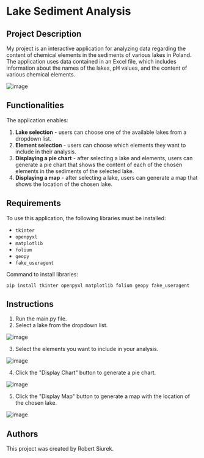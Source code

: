 # Lake Sediment Analysis

## Project Description

My project is an interactive application for analyzing data regarding the content of chemical elements in the sediments of various lakes in Poland. The application uses data contained in an Excel file, which includes information about the names of the lakes, pH values, and the content of various chemical elements.

![image](https://github.com/roberts911/LakeSedimentAnalysis/assets/85109223/6d37d5fd-4d98-4901-8061-78c4e40bb1f2)


## Functionalities

The application enables:

1. **Lake selection** - users can choose one of the available lakes from a dropdown list.
2. **Element selection** - users can choose which elements they want to include in their analysis.
3. **Displaying a pie chart** - after selecting a lake and elements, users can generate a pie chart that shows the content of each of the chosen elements in the sediments of the selected lake.
4. **Displaying a map** - after selecting a lake, users can generate a map that shows the location of the chosen lake.

## Requirements

To use this application, the following libraries must be installed:

- `tkinter`
- `openpyxl`
- `matplotlib`
- `folium`
- `geopy`
- `fake_useragent`

Command to install libraries:

    pip install tkinter openpyxl matplotlib folium geopy fake_useragent

## Instructions

1. Run the main.py file.
2. Select a lake from the dropdown list.

![image](https://github.com/roberts911/LakeSedimentAnalysis/assets/85109223/a2f20e19-244f-47a9-8d52-4cf5185b9cec)

3. Select the elements you want to include in your analysis.

![image](https://github.com/roberts911/LakeSedimentAnalysis/assets/85109223/b4f85e28-dd51-44fe-b59f-a932ab3d9157)

4. Click the "Display Chart" button to generate a pie chart.

![image](https://github.com/roberts911/LakeSedimentAnalysis/assets/85109223/53575020-7b93-47d1-b09d-8502d161bfcc)

5. Click the "Display Map" button to generate a map with the location of the chosen lake.

![image](https://github.com/roberts911/LakeSedimentAnalysis/assets/85109223/2fc0d394-0e33-4e3a-8da4-0d711e46b70b)

## Authors

This project was created by Robert Siurek.
